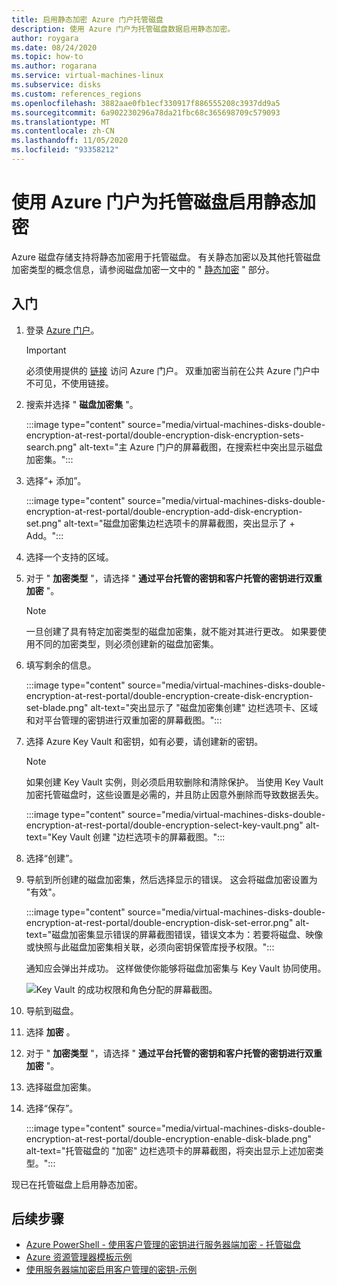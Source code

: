 ```yaml
---
title: 启用静态加密 Azure 门户托管磁盘
description: 使用 Azure 门户为托管磁盘数据启用静态加密。
author: roygara
ms.date: 08/24/2020
ms.topic: how-to
ms.author: rogarana
ms.service: virtual-machines-linux
ms.subservice: disks
ms.custom: references_regions
ms.openlocfilehash: 3882aae0fb1ecf330917f886555208c3937dd9a5
ms.sourcegitcommit: 6a902230296a78da21fbc68c365698709c579093
ms.translationtype: MT
ms.contentlocale: zh-CN
ms.lasthandoff: 11/05/2020
ms.locfileid: "93358212"
---
```

# <a name="use-the-azure-portal-to-enable-double-encryption-at-rest-for-managed-disks"></a>使用 Azure 门户为托管磁盘启用静态加密

Azure 磁盘存储支持将静态加密用于托管磁盘。 有关静态加密以及其他托管磁盘加密类型的概念信息，请参阅磁盘加密一文中的 " [静态加密](disk-encryption.md#double-encryption-at-rest) " 部分。

## <a name="getting-started"></a>入门

1. 登录 [Azure 门户](https://aka.ms/diskencryptionupdates)。

    > [!IMPORTANT]
    > 必须使用提供的 [链接](https://aka.ms/diskencryptionupdates) 访问 Azure 门户。 双重加密当前在公共 Azure 门户中不可见，不使用链接。

1. 搜索并选择 " **磁盘加密集** "。

    :::image type="content" source="media/virtual-machines-disks-double-encryption-at-rest-portal/double-encryption-disk-encryption-sets-search.png" alt-text="主 Azure 门户的屏幕截图，在搜索栏中突出显示磁盘加密集。":::

1. 选择“+ 添加”。

    :::image type="content" source="media/virtual-machines-disks-double-encryption-at-rest-portal/double-encryption-add-disk-encryption-set.png" alt-text="磁盘加密集边栏选项卡的屏幕截图，突出显示了 + Add。":::

1. 选择一个支持的区域。
1. 对于 " **加密类型** "，请选择 " **通过平台托管的密钥和客户托管的密钥进行双重加密** "。

    > [!NOTE]
    > 一旦创建了具有特定加密类型的磁盘加密集，就不能对其进行更改。 如果要使用不同的加密类型，则必须创建新的磁盘加密集。

1. 填写剩余的信息。

    :::image type="content" source="media/virtual-machines-disks-double-encryption-at-rest-portal/double-encryption-create-disk-encryption-set-blade.png" alt-text="突出显示了 &quot;磁盘加密集创建&quot; 边栏选项卡、区域和对平台管理的密钥进行双重加密的屏幕截图。":::

1. 选择 Azure Key Vault 和密钥，如有必要，请创建新的密钥。

    > [!NOTE]
    > 如果创建 Key Vault 实例，则必须启用软删除和清除保护。 当使用 Key Vault 加密托管磁盘时，这些设置是必需的，并且防止因意外删除而导致数据丢失。

    :::image type="content" source="media/virtual-machines-disks-double-encryption-at-rest-portal/double-encryption-select-key-vault.png" alt-text="Key Vault 创建 &quot;边栏选项卡的屏幕截图。":::

1. 选择“创建”。
1. 导航到所创建的磁盘加密集，然后选择显示的错误。 这会将磁盘加密设置为 "有效"。

    :::image type="content" source="media/virtual-machines-disks-double-encryption-at-rest-portal/double-encryption-disk-set-error.png" alt-text="磁盘加密集显示错误的屏幕截图错误，错误文本为：若要将磁盘、映像或快照与此磁盘加密集相关联，必须向密钥保管库授予权限。":::

    通知应会弹出并成功。 这样做使你能够将磁盘加密集与 Key Vault 协同使用。
    
    ![Key Vault 的成功权限和角色分配的屏幕截图。](media/virtual-machines-disks-double-encryption-at-rest-portal/disk-encryption-notification-success.png)

1. 导航到磁盘。
1. 选择 **加密** 。
1. 对于 " **加密类型** "，请选择 " **通过平台托管的密钥和客户托管的密钥进行双重加密** "。
1. 选择磁盘加密集。
1. 选择“保存”。

    :::image type="content" source="media/virtual-machines-disks-double-encryption-at-rest-portal/double-encryption-enable-disk-blade.png" alt-text="托管磁盘的 &quot;加密&quot; 边栏选项卡的屏幕截图，将突出显示上述加密类型。":::

现已在托管磁盘上启用静态加密。


## <a name="next-steps"></a>后续步骤

- [Azure PowerShell - 使用客户管理的密钥进行服务器端加密 - 托管磁盘](./windows/disks-enable-customer-managed-keys-powershell.md)
- [Azure 资源管理器模板示例](https://github.com/Azure-Samples/managed-disks-powershell-getting-started/tree/master/DoubleEncryption)
- [使用服务器端加密启用客户管理的密钥-示例](./linux/disks-enable-customer-managed-keys-cli.md#examples)